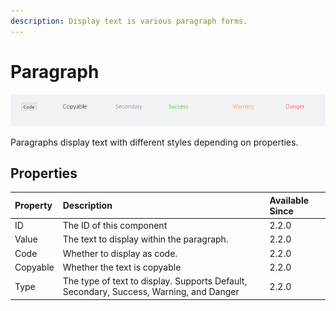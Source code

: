 ```yaml
---
description: Display text is various paragraph forms.
---
```


# Paragraph

![](../../.gitbook/assets/image%20%28266%29.png)

Paragraphs display text with different styles depending on properties. 

## Properties

| Property | Description | Available Since |
| :--- | :--- | :--- |
| ID | The ID of this component | 2.2.0 |
| Value | The text to display within the paragraph. | 2.2.0 |
| Code | Whether to display as code. | 2.2.0 |
| Copyable | Whether the text is copyable | 2.2.0 |
| Type | The type of text to display. Supports Default, Secondary, Success, Warning,  and Danger | 2.2.0 |

